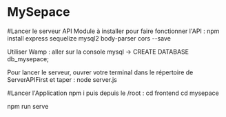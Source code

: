 # MySepace

#Lancer le serveur API
Module à installer pour faire fonctionner l'API :
npm install express sequelize mysql2 body-parser cors --save

Utiliser Wamp :
aller sur la console mysql ->
CREATE DATABASE db_mysepace;

Pour lancer le serveur, ouvrer votre terminal dans le répertoire de ServerAPIFirst et taper :
node server.js


#Lancer l'Application
npm i
puis depuis le /root :
cd frontend
cd mysepace

npm run serve
